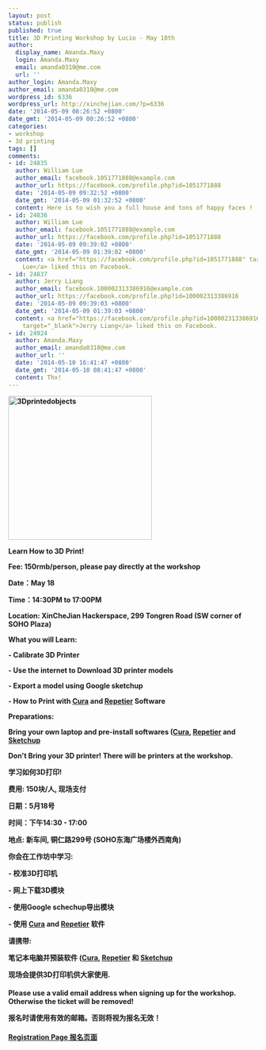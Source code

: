 ```yaml
---
layout: post
status: publish
published: true
title: 3D Printing Workshop by Lucio - May 18th
author:
  display_name: Amanda.Maxy
  login: Amanda.Maxy
  email: amanda0310@me.com
  url: ''
author_login: Amanda.Maxy
author_email: amanda0310@me.com
wordpress_id: 6336
wordpress_url: http://xinchejian.com/?p=6336
date: '2014-05-09 08:26:52 +0800'
date_gmt: '2014-05-09 00:26:52 +0800'
categories:
- workshop
- 3d printing
tags: []
comments:
- id: 24835
  author: William Lue
  author_email: facebook.1051771888@example.com
  author_url: https://facebook.com/profile.php?id=1051771888
  date: '2014-05-09 09:32:52 +0800'
  date_gmt: '2014-05-09 01:32:52 +0800'
  content: Here is to wish you a full house and tons of happy faces !
- id: 24836
  author: William Lue
  author_email: facebook.1051771888@example.com
  author_url: https://facebook.com/profile.php?id=1051771888
  date: '2014-05-09 09:39:02 +0800'
  date_gmt: '2014-05-09 01:39:02 +0800'
  content: <a href="https://facebook.com/profile.php?id=1051771888" target="_blank">William
    Lue</a> liked this on Facebook.
- id: 24837
  author: Jerry Liang
  author_email: facebook.100002313386916@example.com
  author_url: https://facebook.com/profile.php?id=100002313386916
  date: '2014-05-09 09:39:03 +0800'
  date_gmt: '2014-05-09 01:39:03 +0800'
  content: <a href="https://facebook.com/profile.php?id=100002313386916"
    target="_blank">Jerry Liang</a> liked this on Facebook.
- id: 24924
  author: Amanda.Maxy
  author_email: amanda0310@me.com
  author_url: ''
  date: '2014-05-10 16:41:47 +0800'
  date_gmt: '2014-05-10 08:41:47 +0800'
  content: Thx!
---
```

<p><strong><strong>
<p><a href="http://xinchejian.com/wp-content/uploads/2012/09/3Dprintedobjects.jpg"><img src="http://xinchejian.com/wp-content/uploads/2012/09/3Dprintedobjects-290x290.jpg" alt="3Dprintedobjects" width="290" height="290" class="aligncenter size-thumbnail wp-image-3854" /></a></p></p>
<p>Learn How to 3D Print!</p></p>
<p>Fee: 150rmb/person, please pay directly at the workshop</p></p>
<p>Date：May 18</p></p>
<p>Time：14:30PM to 17:00PM</p></p>
<p>Location: XinCheJian Hackerspace, 299 Tongren Road (SW corner of SOHO Plaza)</p></p>
<p>What you will Learn:</p></p>
<p>- Calibrate 3D Printer</p></p>
<p>- Use the internet to Download 3D printer models</p></p>
<p>- Export a model using Google sketchup</p></p>
<p>- How to Print with <a href="wiki.ultimaker.com/Cura" target="_blank">Cura</a> and <a href="www.repetier.com" target="_blank">Repetier</a> Software</p></p>
<p>Preparations:</strong></p></p>
<p>Bring your own laptop and pre-install softwares (<a href="wiki.ultimaker.com/Cura">Cura</a>, <a href="www.repetier.com">Repetier</a> and <a href="www.sketchup.com/intl/en/product/gsu.html">Sketchup</a></p></p>
<p>Don't Bring your 3D printer! There will be printers at the workshop.</p></p>
<p>学习如何3D打印!</h4></p>
<p>费用: 150块/人, 现场支付</p></p>
<p>日期：5月18号</p></p>
<p>时间：下午14:30 - 17:00</p></p>
<p>地点: 新车间, 铜仁路299号 (SOHO东海广场楼外西南角)</p></p>
<p>你会在工作坊中学习:</p></p>
<p>- 校准3D打印机</p></p>
<p>- 网上下载3D模块</p></p>
<p>- 使用Google schechup导出模块</p></p>
<p>- 使用 <a href="wiki.ultimaker.com/Cura" target="_blank">Cura</a> and <a href="www.repetier.com" target="_blank">Repetier</a> 软件</p></p>
<p>请携带:</p></p>
<p>笔记本电脑并预装软件 (<a href="wiki.ultimaker.com/Cura">Cura</a>, <a href="www.repetier.com">Repetier</a> 和 <a href="www.sketchup.com/intl/en/product/gsu.html">Sketchup</a></p></p>
<p>现场会提供3D打印机供大家使用.</p></p>
<h4>
<p>Please use a valid email address when signing up for the workshop. Otherwise the ticket will be removed!</p></p>
<p>报名时请使用有效的邮箱。否则将视为报名无效！<strong></p></h4></p>
<p><a href="http://xinchejian.com/event2/upcoming-workshop/?ee=221">Registration Page 报名页面</a></strong></strong></p>
